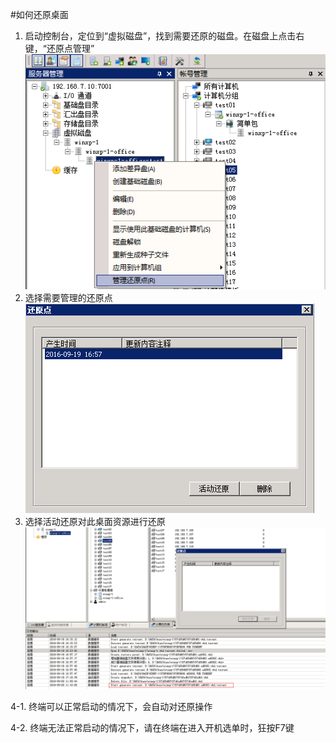 #如何还原桌面

1. 启动控制台，定位到“虚拟磁盘”，找到需要还原的磁盘。在磁盘上点击右键，“还原点管理”
![](/assets/103-1.png)
2. 选择需要管理的还原点
![](/assets/103-2.png)
3. 选择活动还原对此桌面资源进行还原
![](/assets/103-3.png)


4-1. 终端可以正常启动的情况下，会自动对还原操作


4-2. 终端无法正常启动的情况下，请在终端在进入开机选单时，狂按F7键

